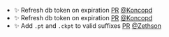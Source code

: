 - ✨ Refresh db token on expiration [PR](https://github.com/laminlabs/lamindb/pull/2674) [@Koncopd](https://github.com/Koncopd)
- ✨ Refresh db token on expiration [PR](https://github.com/laminlabs/lamindb-setup/pull/1020) [@Koncopd](https://github.com/Koncopd)
- ✨ Add `.pt` and `.ckpt` to valid suffixes [PR](https://github.com/laminlabs/lamindb-setup/pull/1018) [@Zethson](https://github.com/Zethson)
